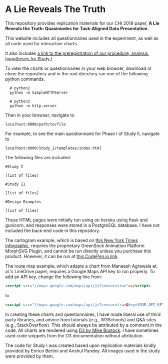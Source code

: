 # A Lie Reveals The Truth
This repository provides replication materials for our CHI 2019 paper, **A Lie Reveals the Truth: Quasimodes for Task-Aligned Data Presentation**.

This website includes all questionnaires used in the experiment, as well as all code used for interactive charts.

It also includes [a link to the preregistration of our procedure, analysis, hypotheses for Study I](https://aspredicted.org/blind.php?x=cz33i9).

To view the charts or questionnaires in your web browser, download or clone the repository and in the root directory run one of the following python commands.

```shell
  # python2
  python -m SimpleHTTPServer

  # python3
  python -m http.server
```
Then in your browser, navigate to 

```shell
localhost:8000/path/to/file
```

For example, to see the main questionnaire for Phase I of Study II, navigate to

```shell
localhost:8000/Study_I/templates/index.html
```


The following files are included:

```shell
#Study I

[list of files]

#Study II

[list of files]

#Design Examples

[list of files]
```

These HTML pages were initially run using on heroku using flask and gunicorn, and responses were stored in a PostgreSQL database. I have not included the back-end code in this repository.

The cartogram example, which is based on [this New York Times infographic](http://graphics8.nytimes.com/packages/images/us/20031108_RECALL_MAP/california_recall.gif), requires the proprietary GreenSock Animation Platform MorphSVG Plugin, and cannot be run directly unless you purchase this product. However, it can be run at [this CodePen.io link](https://codepen.io/jritch/pen/bOYpvO).

The route map example, which adapts a chart from Maneesh Agrawala et. al.'s LineDrive paper, requires a Google Maps API key to run properly. To add an API key, change the following line from:

```html
<script src="//maps.google.com/maps/api/js?sensor=true"></script>
```

to

```html
<script src="//maps.google.com/maps/api/js?sensor=true&key=YOUR_API_KEY"></script>
```

In creating these charts and questionnaires, I have made liberal use of third party libraries, and advice from tutorials (e.g., W3Schools) and Q&A sites (e.g., StackOverflow). This should always be attributed by a comment in the code. All charts are rendered using [D3 by Mike Bostock](https://www.d3js.org). I have sometimes used code snippets from the D3 documentation without attribution.

The code for Study I was created based upon replication materials kindly provided by Enrico Bertini and Anshul Pandey. All images used in the study were provided by them.
